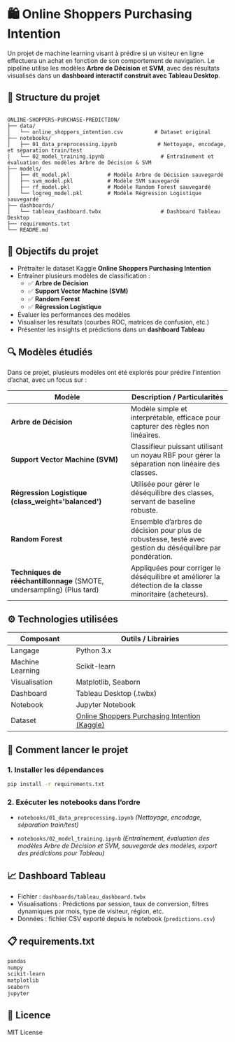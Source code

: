 # 🛍️ Online Shoppers Purchasing Intention

Un projet de machine learning visant à prédire si un visiteur en ligne effectuera un achat en fonction de son comportement de navigation. Le pipeline utilise les modèles **Arbre de Décision** et **SVM**, avec des résultats visualisés dans un **dashboard interactif construit avec Tableau Desktop**.

## 📁 Structure du projet

```

ONLINE-SHOPPERS-PURCHASE-PREDICTION/
├── data/
│   └── online_shoppers_intention.csv          # Dataset original
├── notebooks/
│   ├── 01_data_preprocessing.ipynb             # Nettoyage, encodage, et séparation train/test
│   └── 02_model_training.ipynb                  # Entraînement et évaluation des modèles Arbre de Décision & SVM
├── models/  
│   ├── dt_model.pkl            # Modèle Arbre de Décision sauvegardé  
│   ├── svm_model.pkl           # Modèle SVM sauvegardé  
│   ├── rf_model.pkl            # Modèle Random Forest sauvegardé  
│   └── logreg_model.pkl        # Modèle Régression Logistique sauvegardé  
├── dashboards/
│   └── tableau_dashboard.twbx                   # Dashboard Tableau Desktop
├── requirements.txt
└── README.md

````

## 🎯 Objectifs du projet

- Prétraiter le dataset Kaggle **Online Shoppers Purchasing Intention**
- Entraîner plusieurs modèles de classification :
  - ✅ **Arbre de Décision**
  - ✅ **Support Vector Machine (SVM)**
  - ✅ **Random Forest**
  - ✅ **Régression Logistique**
- Évaluer les performances des modèles
- Visualiser les résultats (courbes ROC, matrices de confusion, etc.)
- Présenter les insights et prédictions dans un **dashboard Tableau**

## 🔍 Modèles étudiés

Dans ce projet, plusieurs modèles ont été explorés pour prédire l’intention d’achat, avec un focus sur :

| Modèle                                    | Description / Particularités                                                                                  |
| ---------------------------------------- | ------------------------------------------------------------------------------------------------------------ |
| **Arbre de Décision**                     | Modèle simple et interprétable, efficace pour capturer des règles non linéaires.                             |
| **Support Vector Machine (SVM)**          | Classifieur puissant utilisant un noyau RBF pour gérer la séparation non linéaire des classes.              |
| **Régression Logistique (class_weight='balanced')** | Utilisée pour gérer le déséquilibre des classes, servant de baseline robuste.                                |
| **Random Forest**                         | Ensemble d’arbres de décision pour plus de robustesse, testé avec gestion du déséquilibre par pondération.  |
| **Techniques de rééchantillonnage** (SMOTE, undersampling) (Plus tard) | Appliquées pour corriger le déséquilibre et améliorer la détection de la classe minoritaire (acheteurs).   |

## ⚙ Technologies utilisées

| Composant        | Outils / Librairies                                                                                                                        |
| ---------------- | ----------------------------------------------------------------------------------------------------------------------------------------- |
| Langage          | Python 3.x                                                                                                                                |
| Machine Learning | Scikit-learn                                                                                                                              |
| Visualisation    | Matplotlib, Seaborn                                                                                                                       |
| Dashboard        | Tableau Desktop (.twbx)                                                                                                                   |
| Notebook         | Jupyter Notebook                                                                                                                          |
| Dataset          | [Online Shoppers Purchasing Intention (Kaggle)](https://www.kaggle.com/datasets/imakash3011/online-shoppers-purchasing-intention-dataset) |

## 🚀 Comment lancer le projet

### 1. Installer les dépendances

```bash
pip install -r requirements.txt
````

### 2. Exécuter les notebooks dans l’ordre

* `notebooks/01_data_preprocessing.ipynb`
  *(Nettoyage, encodage, séparation train/test)*

* `notebooks/02_model_training.ipynb`
  *(Entraînement, évaluation des modèles Arbre de Décision et SVM, sauvegarde des modèles, export des prédictions pour Tableau)*

## 📈 Dashboard Tableau

* Fichier : `dashboards/tableau_dashboard.twbx`
* Visualisations : Prédictions par session, taux de conversion, filtres dynamiques par mois, type de visiteur, région, etc.
* Données : fichier CSV exporté depuis le notebook (`predictions.csv`)

## 📋 requirements.txt

```txt
pandas
numpy
scikit-learn
matplotlib
seaborn
jupyter
```

## 📄 Licence

MIT License

